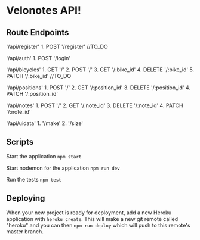 # Velonotes API!



## Route Endpoints
'/api/register'
    1. POST '/register' //TO_DO

'/api/auth'
    1. POST '/login'
      
'/api/bicycles'
    1. GET '/'
    2. POST '/'
    3. GET '/:bike_id'
    4. DELETE '/:bike_id'
    5. PATCH '/:bike_id' //TO_DO
        
'/api/positions'
    1. POST '/'
    2. GET '/:position_id'
    3. DELETE '/:position_id'
    4. PATCH '/:position_id'

'/api/notes'
    1. POST '/'
    2. GET '/:note_id'
    3. DELETE '/:note_id'
    4. PATCH '/:note_id'
    
'/api/uidata'
    1. '/make'
    2. '/size'

## Scripts

Start the application `npm start`

Start nodemon for the application `npm run dev`

Run the tests `npm test`

## Deploying

When your new project is ready for deployment, add a new Heroku application with `heroku create`. This will make a new git remote called "heroku" and you can then `npm run deploy` which will push to this remote's master branch.